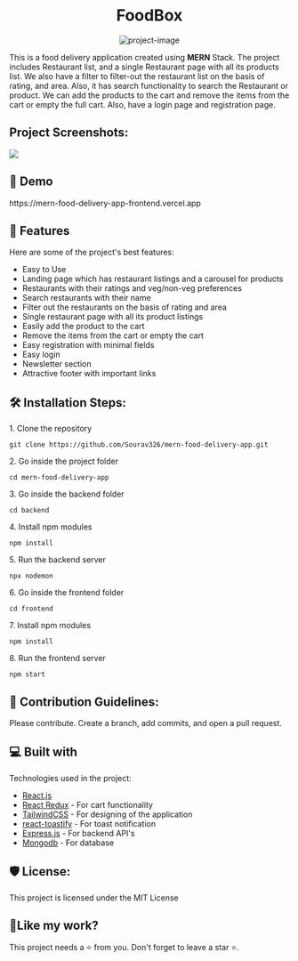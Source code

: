 <h1 align="center" id="title">FoodBox</h1>

<p align="center"><img src="https://socialify.git.ci/Sourav326/mern-food-delivery-app/image?description=1&amp;descriptionEditable=This%20is%20a%20food%20delivery%20application%20using%20Reactjs%2C%20Nodejs%2C%20Expressjs%2C%20and%20Mongodb.&amp;font=Inter&amp;issues=1&amp;language=1&amp;logo=https%3A%2F%2Fwww.aalpha.net%2Fwp-content%2Fuploads%2F2021%2F09%2Fbenefits-of-mern-stack.png&amp;name=1&amp;owner=1&amp;pattern=Plus&amp;stargazers=1&amp;theme=Auto" alt="project-image"></p>

<p id="description">This is a food delivery application created using <strong>MERN</strong> Stack. The project includes Restaurant list, and a single Restaurant page with all its products list. We also have a filter to filter-out the restaurant list on the basis of rating, and area. Also, it has search functionality to search the Restaurant or product. We can add the products to the cart and remove the items from the cart or empty the full cart. Also, have a login page and registration page.</p>

<h2>Project Screenshots:</h2>

<img src="https://github.com/Sourav326/mern-food-delivery-app/assets/56920753/1264f744-8f81-4965-98ce-fa3dcc801f5c" />

<h2>🧐 Demo</h2>
https://mern-food-delivery-app-frontend.vercel.app

<h2>🧐 Features</h2>

Here are some of the project's best features:

*   Easy to Use
*   Landing page which has restaurant listings and a carousel for products
*   Restaurants with their ratings and veg/non-veg preferences
*   Search restaurants with their name
*   Filter out the restaurants on the basis of rating and area
*   Single restaurant page with all its product listings
*   Easily add the product to the cart
*   Remove the items from the cart or empty the cart
*   Easy registration with minimal fields
*   Easy login
*   Newsletter section
*   Attractive footer with important links

<h2>🛠️ Installation Steps:</h2>

<p>1. Clone the repository</p>

```
git clone https://github.com/Sourav326/mern-food-delivery-app.git
```

<p>2. Go inside the project folder</p>

```
cd mern-food-delivery-app
```

<p>3. Go inside the backend folder</p>

```
cd backend
```

<p>4. Install npm modules</p>

```
npm install
```

<p>5. Run the backend server</p>

```
npx nodemon
```

<p>6. Go inside the frontend folder</p>

```
cd frontend
```

<p>7. Install npm modules</p>

```
npm install
```

<p>8. Run the frontend server</p>

```
npm start
```


<h2>🍰 Contribution Guidelines:</h2>

Please contribute. Create a branch, add commits, and open a pull request.

  
  
<h2>💻 Built with</h2>

Technologies used in the project:

*  [React.js](https://react.dev/)
*  [React Redux](https://react-redux.js.org/) - For cart functionality
*  [TailwindCSS](https://tailwindcss.com/)  - For designing of the application
*  [react-toastify](https://www.npmjs.com/package/react-toastify)  - For toast notification
*  [Express.js](https://expressjs.com/)  - For backend API's
*  [Mongodb](https://www.mongodb.com/)  - For database

<h2>🛡️ License:</h2>

This project is licensed under the MIT License

<h2>💖Like my work?</h2>

This project needs a ⭐️ from you. Don't forget to leave a star ⭐️.   

